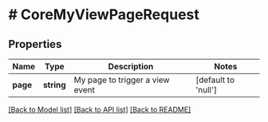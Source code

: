 # # CoreMyViewPageRequest

## Properties

Name | Type | Description | Notes
------------ | ------------- | ------------- | -------------
**page** | **string** | My page to trigger a view event | [default to 'null']

[[Back to Model list]](../../README.md#models) [[Back to API list]](../../README.md#endpoints) [[Back to README]](../../README.md)
